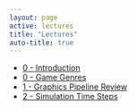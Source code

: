 ```yaml
---
layout: page
active: lectures
title: "Lectures"
auto-title: true
---
```


- [0 - Introduction](00-introduction)
- [0 - Game Genres](00-game-genres)
- [1 - Graphics Pipeline Review](01-graphics-pipeline)
- [2 - Simulation Time Steps](02-time-steps)


<!--
- [3 - Iterative Prototyping](03-iterative-prototyping)
- [4 - Git Branching Models](04-git-branching)
- [5 - Character Animation](05-character-animation)
- [6 - Physically-Based Animation](06-physical-animation)
- [7 - Software Design](07-software-design)
- [8 - Game Programming Patterns](08-game-patterns)
- [9 - Component-Entity Systems](09-component-entity)
-->
